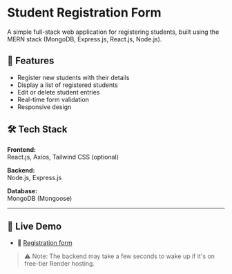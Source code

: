 # Student Registration Form

A simple full-stack web application for registering students, built using the MERN stack (MongoDB, Express.js, React.js, Node.js).

## 📌 Features

- Register new students with their details
- Display a list of registered students
- Edit or delete student entries
- Real-time form validation
- Responsive design

## 🛠️ Tech Stack

**Frontend:**  
React.js, Axios, Tailwind CSS (optional)

**Backend:**  
Node.js, Express.js

**Database:**  
MongoDB (Mongoose)

---

## 🔗 Live Demo

- 🚀 [Registration form]([https://student-registration-form-frontend.onrender.com](https://student-registration-form-frontend.onrender.com/))  

> ⚠️ Note: The backend may take a few seconds to wake up if it's on free-tier Render hosting.

